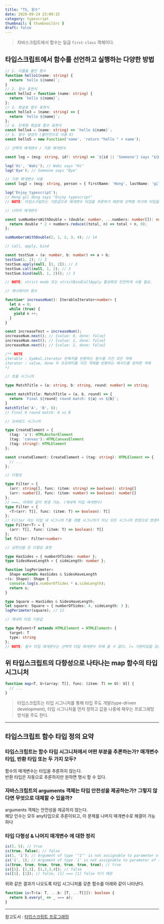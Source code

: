 ```yaml
---
title: "TS, 함수"
date: 2020-09-24 23:09:15
category: typescript
thumbnail: { thumbnailSrc }
draft: false
---
```


> 자바스크립트에서 함수는 일급 `first-class` 객체이다.

## 타입스크립트에서 함수를 선언하고 실행하는 다양한 방법
```typescript
// 1. 이름을 붙인 함수
function hello1(name: string) {
  return `hello ${name}`;
}
// 2. 함수 표현식
const hello2 = function (name: string) {
  return `hello ${name}`;
};
// 3. 화살표 함수 표현식
const hello3 = (name: string) => {
  return `hello ${name}`;
};
// 4. 단축형 화살표 함수 표현식
const hello4 = (name: string) => `hello ${name}`;
// 5. 함수 생성자 (불안전으로 사용 X)
const hello5 = new Function('name', 'return "hello " + name');

// 선택적 매개변수 / 기본 매개변수

const log = (msg: string, id?: string) => `${id || 'Someone'} says "${msg}"`;

log('Hi', 'Wabi'); // Wabi says "Hi"
log('Bye'); // Someone says "Bye"

// 기본 매개변수 사용
const log2 = (msg: string, person = { firstName: 'Hong', lastName: 'gil dong' }) => `${person.firstName} ${person.lastName} says "${msg}"`;

log('Enjoy typescript');
// Hong gil dong says "Enjoy typescript"
// NOTE: 타입스크립트는 기본값으로 매개변수 타입을 추론하기 때문에 선택형 마크와 타입을 지정할 필요가 없다.

// 나머지 매개변수

const sumNumbersWithDouble = (double: number, ...numbers: number[]): number => {
  return double * 2 + numbers.reduce((total, n) => total + n, 0);
};

sumNumbersWithDouble(2, 1, 2, 3, 4); // 14

// call, apply, bind

const testSum = (a: number, b: number) => a + b;
testSum(1, 2); // 3
testSum.apply(null, [1, 2]); // 3
testSum.call(null, 1, 2); // 3
testSum.bind(null, 1, 2)(); // 3

// NOTE: strict mode 또는 strictBindCallApply 활성화로 안전하게 사용 필요.

// 제너레이터 함수

function* increaseNum(): IterableIterator<number> {
  let n = 0;
  while (true) {
    yield n ++;
  }
}

const increaseTest = increaseNum();
increaseNum.next(); // {value: 0, done: false}
increaseNum.next(); // {value: 1, done: false}
increaseNum.next(); // {value: 2, done: false}

/** NOTE
iterable : Symbol.iterator 반복자를 반환하는 함수를 가진 모든 객체
iterator : value, done 두 프로퍼티를 가진 객체를 반환하는 메서드를 정의한 객체
*/

// 호출 시그니처

type MatchTitle = (a: string, b: string, round: number) => string;

const matchTitle: MatchTitle = (a, b, round) => {
  return `Final ${round} round match: ${a} vs ${b}`;
}
matchTitle('A', 'B', 6);
// Final 6 round match: A vs B

// 오버로드 시그니처

type CreateElement = {
  (tag: 'a'): HTMLAnchorElement
  (tag: 'canvas'): HTMLCanvasElement
  (tag: string): HTMLElement
};

const createElement: CreateElement = (tag: string): HTMLElement => {
  // ...
};

// 다형성

type Filter = {
  (arr: string[], func: (item: string) => boolean): string[]
  (arr: number[], func: (item: number) => boolean): number[]
};
// ===, 아래와 같이 변경 가능. (제네릭 타입 매개변수)
type Filter = {
  <T>(arr: T[], func: (item: T) => boolean): T[]
};
// Filter 라는 타입 내 시그니처 T를 개별 시그니처가 아닌 모든 시그니처 한정으로 변경하면 아래와 같다.
type Filter<T> = {
  (arr: T[], func: (item: T) => boolean): T[]
};
let filter: Filter<number>

// 상한선을 둔 다형성 표현

type HasSides = { numberOfSides: number };
type SidesHaveLength = { sideLength: number };

function logPerimeter<
  Shape extends HasSides & SidesHaveLength
>(s: Shape): Shape {
  console.log(s.numberOfSides * s.sideLength);
  return s;
}

type Square = HasSides & SidesHaveLength;
let square: Square = { numberOfSides: 4, sideLength: 3 };
logPerimeter(square); // 12

// 제네릭 타입 기본값

type MyEvent<T extends HTMLElement = HTMLElement> {
  target: T
  type: string
};
// NOTE: 필수 타입 매개변수는 선택적 타입 매개변수 뒤에 올 수 없다. (= 기본타입을 갖는 제네릭은 반드시 기본 타입을 갖지않는 제네릭의 뒤에 위치해야 한다.)
```

## 위 타입스크립트의 다향성으로 나타나는 map 함수의 타입 시그니처

```typescript
function map<T, U>(array: T[], func: (item: T) => U): U[] {
  // ...
}
```

> 타입스크립트는 타입 시그니처를 통해 타입 주도 개발(type-driven development), 타입 시그니처를 먼저 정하고 값을 나중에 채우는 프로그래밍 방식을 주도 한다.

--------
## 타입스크립트 함수 타입 정의 요약

### 타입스크립트는 함수 타입 시그니처에서 어떤 부분을 추론하는가? 매개변수 타입, 반환 타입 또는 두 가지 모두?

함수의 매개변수는 타입을 추론하지 않는다.<br/>
반환 타입은 자동으로 추론하지만 원하면 명시 할 수 있다.

### 자바스크립트의 arguments 객체는 타입 안전성을 제공하는가? 그렇지 않다면 무엇으로 대체할 수 있을까?

arguments 객체는 안전성을 제공하지 않는다.<br/>
해당 인수는 모두 any타입으로 추론이되고, 이 문제를 나머지 매개변수로 해결이 가능하다<br/>

### 타입 다형성 & 나머지 매개변수 에 대한 정리

```typescript
is(5, 5); // true
is(true, false); // false
is(1, '1'); // Argument of type '"1"' is not assignable to parameter of type 'number'.
is('1', 1); // Argument of type '1' is not assignable to parameter of type 'string'.
is(true, true, true, true, true, true, true); // true
is([1], [1,3], [1,2,3,4]); // false
is([1], [1]); // false, [1] === [1] false 이기 때문
```

위와 같은 결과가 나오도록 타입 시그니처를 갖춘 함수를 아래와 같이 나타낸다.

```typescript
function is<T>(a: T, ...b: [T, ...T[]]): boolean {
  return b.every(_ => _ === a);
}
```

-----

참고도서 : [타입스크립트 프로그래밍](http://www.yes24.com/Product/Goods/90265564)